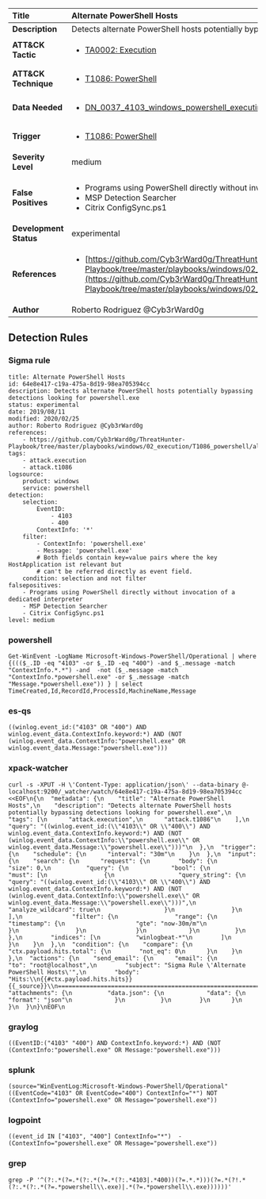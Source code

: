 | Title                    | Alternate PowerShell Hosts       |
|:-------------------------|:------------------|
| **Description**          | Detects alternate PowerShell hosts potentially bypassing detections looking for powershell.exe |
| **ATT&amp;CK Tactic**    |  <ul><li>[TA0002: Execution](https://attack.mitre.org/tactics/TA0002)</li></ul>  |
| **ATT&amp;CK Technique** | <ul><li>[T1086: PowerShell](https://attack.mitre.org/techniques/T1086)</li></ul>  |
| **Data Needed**          | <ul><li>[DN_0037_4103_windows_powershell_executing_pipeline](../Data_Needed/DN_0037_4103_windows_powershell_executing_pipeline.md)</li></ul>  |
| **Trigger**              | <ul><li>[T1086: PowerShell](../Triggers/T1086.md)</li></ul>  |
| **Severity Level**       | medium |
| **False Positives**      | <ul><li>Programs using PowerShell directly without invocation of a dedicated interpreter</li><li>MSP Detection Searcher</li><li>Citrix ConfigSync.ps1</li></ul>  |
| **Development Status**   | experimental |
| **References**           | <ul><li>[https://github.com/Cyb3rWard0g/ThreatHunter-Playbook/tree/master/playbooks/windows/02_execution/T1086_powershell/alternate_signed_powershell_hosts.md](https://github.com/Cyb3rWard0g/ThreatHunter-Playbook/tree/master/playbooks/windows/02_execution/T1086_powershell/alternate_signed_powershell_hosts.md)</li></ul>  |
| **Author**               | Roberto Rodriguez @Cyb3rWard0g |


## Detection Rules

### Sigma rule

```
title: Alternate PowerShell Hosts
id: 64e8e417-c19a-475a-8d19-98ea705394cc
description: Detects alternate PowerShell hosts potentially bypassing detections looking for powershell.exe
status: experimental
date: 2019/08/11
modified: 2020/02/25
author: Roberto Rodriguez @Cyb3rWard0g
references:
    - https://github.com/Cyb3rWard0g/ThreatHunter-Playbook/tree/master/playbooks/windows/02_execution/T1086_powershell/alternate_signed_powershell_hosts.md
tags:
    - attack.execution
    - attack.t1086
logsource:
    product: windows
    service: powershell
detection:
    selection: 
        EventID:
            - 4103
            - 400
        ContextInfo: '*'
    filter:
        - ContextInfo: 'powershell.exe'
        - Message: 'powershell.exe'
        # Both fields contain key=value pairs where the key HostApplication ist relevant but
        # can't be referred directly as event field.
    condition: selection and not filter
falsepositives:
    - Programs using PowerShell directly without invocation of a dedicated interpreter
    - MSP Detection Searcher
    - Citrix ConfigSync.ps1
level: medium

```





### powershell
    
```
Get-WinEvent -LogName Microsoft-Windows-PowerShell/Operational | where {((($_.ID -eq "4103" -or $_.ID -eq "400") -and $_.message -match "ContextInfo.*.*") -and  -not ($_.message -match "ContextInfo.*powershell.exe" -or $_.message -match "Message.*powershell.exe")) } | select TimeCreated,Id,RecordId,ProcessId,MachineName,Message
```


### es-qs
    
```
((winlog.event_id:("4103" OR "400") AND winlog.event_data.ContextInfo.keyword:*) AND (NOT (winlog.event_data.ContextInfo:"powershell.exe" OR winlog.event_data.Message:"powershell.exe")))
```


### xpack-watcher
    
```
curl -s -XPUT -H \'Content-Type: application/json\' --data-binary @- localhost:9200/_watcher/watch/64e8e417-c19a-475a-8d19-98ea705394cc <<EOF\n{\n  "metadata": {\n    "title": "Alternate PowerShell Hosts",\n    "description": "Detects alternate PowerShell hosts potentially bypassing detections looking for powershell.exe",\n    "tags": [\n      "attack.execution",\n      "attack.t1086"\n    ],\n    "query": "((winlog.event_id:(\\"4103\\" OR \\"400\\") AND winlog.event_data.ContextInfo.keyword:*) AND (NOT (winlog.event_data.ContextInfo:\\"powershell.exe\\" OR winlog.event_data.Message:\\"powershell.exe\\")))"\n  },\n  "trigger": {\n    "schedule": {\n      "interval": "30m"\n    }\n  },\n  "input": {\n    "search": {\n      "request": {\n        "body": {\n          "size": 0,\n          "query": {\n            "bool": {\n              "must": [\n                {\n                  "query_string": {\n                    "query": "((winlog.event_id:(\\"4103\\" OR \\"400\\") AND winlog.event_data.ContextInfo.keyword:*) AND (NOT (winlog.event_data.ContextInfo:\\"powershell.exe\\" OR winlog.event_data.Message:\\"powershell.exe\\")))",\n                    "analyze_wildcard": true\n                  }\n                }\n              ],\n              "filter": {\n                "range": {\n                  "timestamp": {\n                    "gte": "now-30m/m"\n                  }\n                }\n              }\n            }\n          }\n        },\n        "indices": [\n          "winlogbeat-*"\n        ]\n      }\n    }\n  },\n  "condition": {\n    "compare": {\n      "ctx.payload.hits.total": {\n        "not_eq": 0\n      }\n    }\n  },\n  "actions": {\n    "send_email": {\n      "email": {\n        "to": "root@localhost",\n        "subject": "Sigma Rule \'Alternate PowerShell Hosts\'",\n        "body": "Hits:\\n{{#ctx.payload.hits.hits}}{{_source}}\\n================================================================================\\n{{/ctx.payload.hits.hits}}",\n        "attachments": {\n          "data.json": {\n            "data": {\n              "format": "json"\n            }\n          }\n        }\n      }\n    }\n  }\n}\nEOF\n
```


### graylog
    
```
((EventID:("4103" "400") AND ContextInfo.keyword:*) AND (NOT (ContextInfo:"powershell.exe" OR Message:"powershell.exe")))
```


### splunk
    
```
(source="WinEventLog:Microsoft-Windows-PowerShell/Operational" ((EventCode="4103" OR EventCode="400") ContextInfo="*") NOT (ContextInfo="powershell.exe" OR Message="powershell.exe"))
```


### logpoint
    
```
((event_id IN ["4103", "400"] ContextInfo="*")  -(ContextInfo="powershell.exe" OR Message="powershell.exe"))
```


### grep
    
```
grep -P '^(?:.*(?=.*(?:.*(?=.*(?:.*4103|.*400))(?=.*.*)))(?=.*(?!.*(?:.*(?:.*(?=.*powershell\\.exe)|.*(?=.*powershell\\.exe))))))'
```



